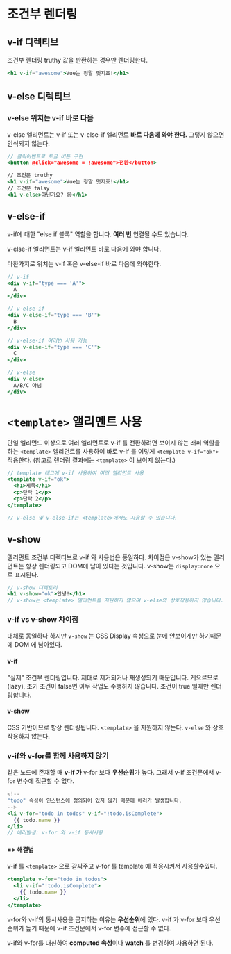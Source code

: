 # 조건부 렌더링

## v-if 디렉티브

조건부 렌더링
truthy 값을 반환하는 경우만 렌더링한다.

```jsx
<h1 v-if="awesome">Vue는 정말 멋지죠!</h1>
```

## v-else 디렉티브

### v-else 위치는 v-if 바로 다음

v-else 엘리먼트는 v-if 또는 v-else-if 엘리먼트 **바로 다음에 와야 한다.** 그렇지 않으면 인식되지 않는다.

```jsx
// 클릭이벤트로 토글 버튼 구현
<button @click="awesome = !awesome">전환</button>

// 조건문 truthy
<h1 v-if="awesome">Vue는 정말 멋지죠!</h1>
// 조건문 falsy
<h1 v-else>아닌가요? 😢</h1>
```

## v-else-if

v-if에 대한 "else if 블록" 역할을 합니다. **여러 번** 연결될 수도 있습니다.

v-else-if 엘리먼트는 v-if 엘리먼트 바로 다음에 와야 합니다.

마찬가지로 위치는 v-if 혹은 v-else-if 바로 다음에 와야한다.

```jsx
// v-if
<div v-if="type === 'A'">
  A
</div>

// v-else-if
<div v-else-if="type === 'B'">
  B
</div>

// v-else-if 여러번 사용 가능
<div v-else-if="type === 'C'">
  C
</div>

// v-else
<div v-else>
  A/B/C 아님
</div>
```

# `<template>` 앨리멘트 사용

단일 엘리먼드 이상으로 여러 엘리먼트로 v-if 를 전환하려면
보이지 않는 래퍼 역할을 하는 `<template>` 엘리먼트를 사용하여 바로 v-if 를 이렇게 `<template v-if="ok">` 적용한다.
(참고로 렌더링 결과에는 `<template>` 이 보이지 않는다.)

```jsx
// template 태그에 v-if 사용하여 여러 엘리먼트 사용
<template v-if="ok">
  <h1>제목</h1>
  <p>단락 1</p>
  <p>단락 2</p>
</template>

// v-else 및 v-else-if는 <template>에서도 사용할 수 있습니다.
```

## v-show

엘리먼트 조건부 디렉티브로 v-if 와 사용법은 동일하다.
차이점은 v-show가 있는 엘리먼트는 항상 렌더링되고 DOM에 남아 있다는 것입니다. v-show는 `display:none` 으로 표시된다.

```jsx
// v-show 디렉토리
<h1 v-show="ok">안녕!</h1>
// v-show는 <template> 엘리먼트를 지원하지 않으며 v-else와 상호작용하지 않습니다.
```

### v-if vs v-show 차이점

대체로 동일하다 하지만 `v-show` 는 CSS Display 속성으로 눈에 안보이게만 하기때문에 DOM 에 남아있다.

#### v-if

"실제" 조건부 렌더링입니다. 제대로 제거되거나 재생성되기 때문입니다.
게으르므로(lazy), 초기 조건이 false면 아무 작업도 수행하지 않습니다. 조건이 true 일때만 렌더링합니다.

#### v-show

CSS 기반이므로 항상 렌더링됩니다. `<template>` 을 지원하지 않는다. `v-else` 와 상호작용하지 않는다.

### v-if와 v-for를 함께 사용하지 않기

같은 노드에 존재할 때 **v-if 가** v-for 보다 **우선순위**가 높다.
그래서 v-if 조건문에서 v-for 변수에 접근할 수 없다.

```jsx
<!--
"todo" 속성이 인스턴스에 정의되어 있지 않기 때문에 에러가 발생합니다.
-->
<li v-for="todo in todos" v-if="!todo.isComplete">
  {{ todo.name }}
</li>
// 에러발생: v-for 와 v-if 동시사용
```

#### => 해결법

v-if 를 `<template>` 으로 감싸주고 v-for 를 template 에 적용시켜서 사용할수있다.

```jsx
<template v-for="todo in todos">
  <li v-if="!todo.isComplete">
    {{ todo.name }}
  </li>
</template>
```

v-for와 v-if의 동시사용을 금지하는 이유는 **우선순위**에 있다.
v-if 가 v-for 보다 우선순위가 높기 때문에 v-if 조건문에서 v-for 변수에 접근할 수 없다.

v-if와 v-for를 대신하여 **computed 속성**이나 **watch** 를 변경하여 사용하면 된다.
